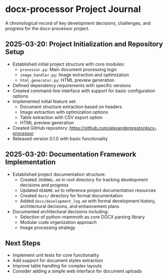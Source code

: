 # docx-processor Project Journal

A chronological record of key development decisions, challenges, and progress for the docx-processor project.

## 2025-03-20: Project Initialization and Repository Setup

- Established initial project structure with core modules:
  - `processor.py`: Main document processing logic
  - `image_handler.py`: Image extraction and optimization
  - `html_generator.py`: HTML preview generation
- Defined dependency requirements with specific versions
- Created command-line interface with support for basic configuration options
- Implemented initial feature set:
  - Document structure extraction based on headers
  - Image extraction with optimization options
  - Table extraction with CSV export option
  - HTML preview generation
- Created GitHub repository: https://github.com/alexanderpresto/docx-processor
- Released version 0.1.0 with basic functionality

## 2025-03-20: Documentation Framework Implementation

- Established project documentation structure:
  - Created `JOURNAL.md` in root directory for tracking development decisions and progress
  - Updated `README.md` to reference project documentation resources
  - Created `docs/` directory for formal documentation
  - Added `docs/development_log.md` with formal development history, architectural decisions, and enhancement plans
- Documented architectural decisions including:
  - Selection of python-mammoth as core DOCX parsing library
  - Modular code organization approach
  - Image processing strategy

## Next Steps

- Implement unit tests for core functionality
- Add support for document styles extraction
- Improve table handling for complex layouts
- Consider adding a simple web interface for document uploads
